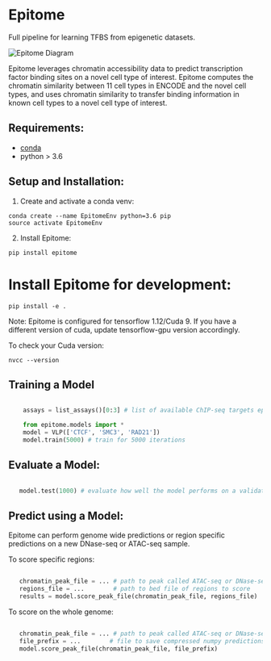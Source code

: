 # Epitome

Full pipeline for learning TFBS from epigenetic datasets.

![Epitome Diagram](docs/figures/epitome_diagram.png)

Epitome leverages chromatin accessibility data to predict transcription factor binding sites on a novel cell type of interest. Epitome computes the chromatin similarity between 11 cell types in ENCODE and the novel cell types, and uses chromatin similarity to transfer binding information in known cell types to a novel cell type of interest.


## Requirements:
* [conda](https://docs.conda.io/en/latest/miniconda.html)
* python > 3.6

## Setup and Installation:
1. Create and activate a conda venv:
```
conda create --name EpitomeEnv python=3.6 pip
source activate EpitomeEnv
```
2. Install Epitome:
```
pip install epitome
```

# Install Epitome for development:
```
pip install -e .
```

Note: Epitome is configured for tensorflow 1.12/Cuda 9. If you have a different
version of cuda, update tensorflow-gpu version accordingly.

To check your Cuda version:
```
nvcc --version
```

## Training a Model

```python

    assays = list_assays()[0:3] # list of available ChIP-seq targets epitome can predict on

    from epitome.models import *
    model = VLP(['CTCF', 'SMC3', 'RAD21'])
    model.train(5000) # train for 5000 iterations
```

## Evaluate a Model:

```python

   model.test(1000) # evaluate how well the model performs on a validation set

```

## Predict using a Model:

Epitome can perform genome wide predictions or region specific predictions on
a new DNase-seq or ATAC-seq sample.

To score specific regions:

```python

   chromatin_peak_file = ... # path to peak called ATAC-seq or DNase-seq in bed format
   regions_file = ...        # path to bed file of regions to score
   results = model.score_peak_file(chromatin_peak_file, regions_file)

```

To score on the whole genome:
```python

   chromatin_peak_file = ... # path to peak called ATAC-seq or DNase-seq in bed format
   file_prefix = ...        # file to save compressed numpy predictions to.
   model.score_peak_file(chromatin_peak_file, file_prefix)

```
